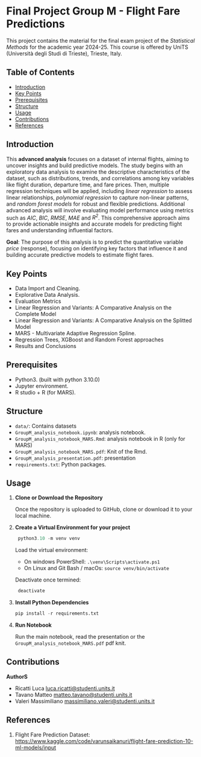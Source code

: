 # Final Project Group M - Flight Fare Predictions

This project contains the material for the final exam project of the *Statistical Methods* for the academic year 2024-25. This course is offered by UniTS (Università degli Studi di Trieste), Trieste, Italy.

## Table of Contents
- [Introduction](#introduction)
- [Key Points](#key-points)
- [Prerequisites](#prerequisites)
- [Structure](#structure)
- [Usage](#usage)
- [Contributions](#contributions)
- [References](#references)

## Introduction

This **advanced analysis** focuses on a dataset of internal flights, aiming to uncover insights and build predictive models. The study begins with an exploratory data analysis to examine the descriptive characteristics of the dataset, such as distributions, trends, and correlations among key variables like flight duration, departure time, and fare prices. Then, multiple regression techniques will be applied, including *linear regression* to assess linear relationships, *polynomial regression* to capture non-linear patterns, and *random forest models* for robust and flexible predictions. Additional advanced analysis will involve evaluating model performance using metrics such as *AIC*, *BIC*, *RMSE*, *MAE* and *$R^2$*. This comprehensive approach aims to provide actionable insights and accurate models for predicting flight fares and understanding influential factors.

**Goal**: The purpose of this analysis is to predict the quantitative variable *price* (response), focusing on identifying key factors that influence it and building accurate predictive models to estimate flight fares.

## Key Points

* Data Import and Cleaning.
* Explorative Data Analysis.
* Evaluation Metrics
* Linear Regression and Variants: A Comparative Analysis on the Complete Model
* Linear Regression and Variants: A Comparative Analysis on the Splitted Model
* MARS - Multivariate Adaptive Regression Spline.
* Regression Trees, XGBoost and Random Forest approaches
* Results and Conclusions


## Prerequisites

- Python3. (built with python 3.10.0)
- Jupyter environment.
- R studio + R (for MARS).

## Structure

- `data/`: Contains datasets
- `GroupM_analysis_notebook.ipynb`: analysis notebook.
- `GroupM_analysis_notebook_MARS.Rmd`: analysis notebook in R (only for MARS)
- `GroupM_analysis_notebook_MARS.pdf`: Knit of the Rmd.
- `GroupM_analysis_presentation.pdf`: presentation
- `requirements.txt`: Python packages.

## Usage

1. **Clone or Download the Repository**  

   Once the repository is uploaded to GitHub, clone or download it to your local machine.

2. **Create a Virtual Environment for your project**

   ```python
    python3.10 -m venv venv
   ```

   Load the virtual environment:

   - On windows PowerShell: `.\venv\Scripts\activate.ps1`
   - On Linux and Git Bash / macOs: `source venv/bin/activate`

   Deactivate once termined:

   ```python
    deactivate
   ```
   
3. **Install Python Dependencies**

    ```python
    pip install -r requirements.txt
    ```

4. **Run Notebook**

    Run the main notebook, read the presentation or the `GroupM_analysis_notebook_MARS.pdf` pdf knit.

## Contributions

**AuthorS**

* Ricatti Luca <luca.ricatti@studenti.units.it>
* Tavano Matteo <matteo.tavano@studenti.units.it>
* Valeri Massimiliano <massimiliano.valeri@studenti.units.it>

## References 

1. Flight Fare Prediction Dataset: https://www.kaggle.com/code/varunsaikanuri/flight-fare-prediction-10-ml-models/input